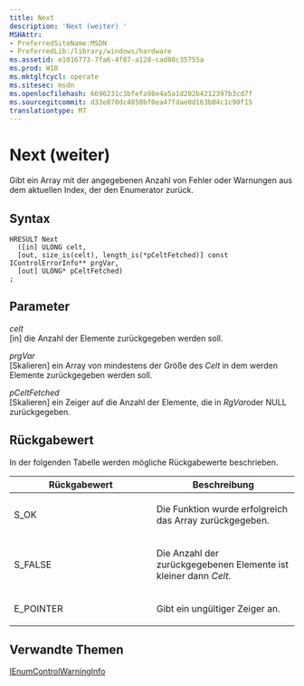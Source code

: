 ```yaml
---
title: Next
description: 'Next (weiter) '
MSHAttr:
- PreferredSiteName:MSDN
- PreferredLib:/library/windows/hardware
ms.assetid: e1016773-7fa6-4f87-a128-cad80c35755a
ms.prod: W10
ms.mktglfcycl: operate
ms.sitesec: msdn
ms.openlocfilehash: 6696231c3bfefa98e4a5a1d202b4212397b3cd7f
ms.sourcegitcommit: d33e870dc4850bf0ea47fdae0d163b04c1c90f15
translationtype: MT
---
```

# <a name="next"></a>Next (weiter) 


Gibt ein Array mit der angegebenen Anzahl von Fehler oder Warnungen aus dem aktuellen Index, der den Enumerator zurück.

## <a name="syntax"></a>Syntax


``` syntax
HRESULT Next
  ([in] ULONG celt,
  [out, size_is(celt), length_is(*pCeltFetched)] const IControlErrorInfo** prgVar,
  [out] ULONG* pCeltFetched)
;
```

## <a name="parameters"></a>Parameter


<a href="" id="celt"></a>*celt*  
\[in\] die Anzahl der Elemente zurückgegeben werden soll.

<a href="" id="prgvar"></a>*prgVar*  
\[Skalieren\] ein Array von mindestens der Größe des *Celt* in dem werden Elemente zurückgegeben werden soll.

<a href="" id="pceltfetched"></a>*pCeltFetched*  
\[Skalieren\] ein Zeiger auf die Anzahl der Elemente, die in *RgVar*oder NULL zurückgegeben.

## <a name="return-value"></a>Rückgabewert


In der folgenden Tabelle werden mögliche Rückgabewerte beschrieben.

<table>
<colgroup>
<col width="50%" />
<col width="50%" />
</colgroup>
<thead>
<tr class="header">
<th>Rückgabewert</th>
<th>Beschreibung</th>
</tr>
</thead>
<tbody>
<tr class="odd">
<td><p>S_OK</p></td>
<td><p>Die Funktion wurde erfolgreich das Array zurückgegeben.</p></td>
</tr>
<tr class="even">
<td><p>S_FALSE</p></td>
<td><p>Die Anzahl der zurückgegebenen Elemente ist kleiner dann <em>Celt</em>.</p></td>
</tr>
<tr class="odd">
<td><p>E_POINTER</p></td>
<td><p>Gibt ein ungültiger Zeiger an.</p></td>
</tr>
</tbody>
</table>

 

## <a name="related-topics"></a>Verwandte Themen


[IEnumControlWarningInfo](ienumcontrolwarninginfo.md)

 

 







